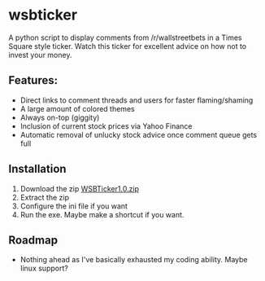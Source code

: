 # wsbticker
A python script to display comments from /r/wallstreetbets in a Times Square style ticker. Watch this ticker for excellent advice on how not to invest your money.

## Features:
- Direct links to comment threads and users for faster flaming/shaming
- A large amount of colored themes
- Always on-top (giggity)
- Inclusion of current stock prices via Yahoo Finance
- Automatic removal of unlucky stock advice once comment queue gets full


## Installation
1. Download the zip <a id="raw-url" href="https://github.com/ArobertsStratoIT/wsbticker/blob/master/dist/WSBTicker1.0.zip">WSBTicker1.0.zip</a>
2. Extract the zip
3. Configure the ini file if you want
4. Run the exe. Maybe make a shortcut if you want.

## Roadmap
- Nothing ahead as I've basically exhausted my coding ability. Maybe linux support?
